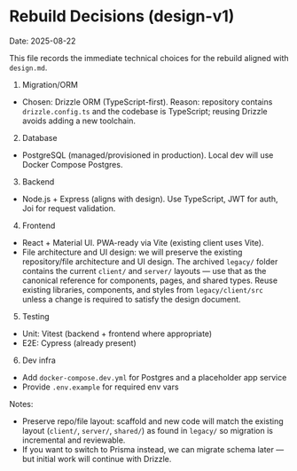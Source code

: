 # Rebuild Decisions (design-v1)

Date: 2025-08-22

This file records the immediate technical choices for the rebuild aligned with `design.md`.

1. Migration/ORM

- Chosen: Drizzle ORM (TypeScript-first). Reason: repository contains `drizzle.config.ts` and the codebase is TypeScript; reusing Drizzle avoids adding a new toolchain.

2. Database

- PostgreSQL (managed/provisioned in production). Local dev will use Docker Compose Postgres.

3. Backend

- Node.js + Express (aligns with design). Use TypeScript, JWT for auth, Joi for request validation.

4. Frontend

- React + Material UI. PWA-ready via Vite (existing client uses Vite).
- File architecture and UI design: we will preserve the existing repository/file architecture and UI design. The archived `legacy/` folder contains the current `client/` and `server/` layouts — use that as the canonical reference for components, pages, and shared types. Reuse existing libraries, components, and styles from `legacy/client/src` unless a change is required to satisfy the design document.

5. Testing

- Unit: Vitest (backend + frontend where appropriate)
- E2E: Cypress (already present)

6. Dev infra

- Add `docker-compose.dev.yml` for Postgres and a placeholder app service
- Provide `.env.example` for required env vars

Notes:

- Preserve repo/file layout: scaffold and new code will match the existing layout (`client/`, `server/`, `shared/`) as found in `legacy/` so migration is incremental and reviewable.
- If you want to switch to Prisma instead, we can migrate schema later — but initial work will continue with Drizzle.
